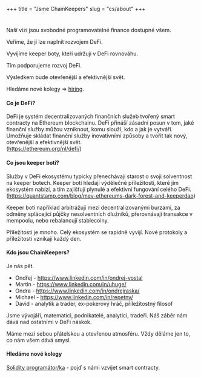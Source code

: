 +++
title = "Jsme ChainKeepers"
slug = "cs/about"
+++

# 

Naší vizí jsou svobodné programovatelné finance dostupné všem.

Veříme, že jí lze naplnit rozvojem DeFi.

Vyvíjíme keeper boty, kteří udržují v DeFi rovnováhu.

Tím podporujeme rozvoj DeFi.

Výsledkem bude otevřenější a efektivnější svět.

Hledáme nové kolegy => [hiring](/cs/hiring).

#### Co je DeFi?

DeFi je systém decentralizovaných finančních služeb tvořený smart contracty na
Ethereum blockchainu.  DeFi přináší zásadní posun v tom, jaké finanční služby
můžou vzniknout, komu slouží, kdo a jak je vytváří.  Umožňuje skládat finanční
služby inovativními způsoby a tvořit tak nový, otevřenější a efektivnější svět.
\
(https://ethereum.org/nl/defi/)

#### Co jsou keeper boti?

Služby v DeFi ekosystému typicky přenechávají starost o svoji solventnost na
keeper botech.  Keeper boti hledají výdělečné příležitosti, které jim ekosystém
nabízí, a tím zajišťují plynulé a efektivní fungování celého DeFi.
\
(https://quantstamp.com/blog/mev-ethereums-dark-forest-and-keeperdao)

Keeper boti například arbitrážují mezi decentralizovanými burzami, za odměny
splácející půjčky nesolventních dlužníků, přerovnávají transakce v mempoolu,
nebo rebalancují stablecoiny.

Příležitostí je mnoho.  Celý ekosystém se rapidně vyvíjí.  Nové protokoly a
příležitosti vznikají každý den.

#### Kdo jsou ChainKeepers?

Je nás pět.

  - Ondřej - https://www.linkedin.com/in/ondrej-vostal
  - Martin - https://www.linkedin.com/in/uhuge/
  - Ondra - https://www.linkedin.com/in/ondrejraska/
  - Michael - https://www.linkedin.com/in/repetny/
  - David - analytik a trader, ex-pokerový hráč, příležitostný filosof

Jsme vývojáři, matematici, podnikatelé, analytici, tradeři.  Náš záběr nám dává nad ostatními v DeFi náskok.

Máme mezi sebou přátelskou a otevřenou atmosféru.  Vždy děláme jen to, co nám všem dává smysl.

#### Hledáme nové kolegy

[Solidity programátor/ka](/cs/hiring) - pojď s námi vzvíjet smart contracty.

